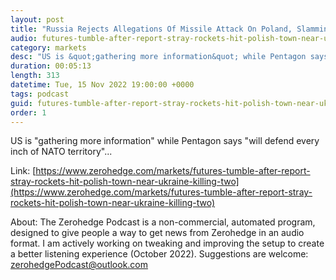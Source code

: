 ```yaml
---
layout: post
title: "Russia Rejects Allegations Of Missile Attack On Poland, Slamming &quot;Deliberate Provocation&quot;"
audio: futures-tumble-after-report-stray-rockets-hit-polish-town-near-ukraine-killing-two-1
category: markets
desc: "US is &quot;gathering more information&quot; while Pentagon says &quot;will defend every inch of NATO territory&quot;..."
duration: 00:05:13
length: 313
datetime: Tue, 15 Nov 2022 19:00:00 +0000
tags: podcast
guid: futures-tumble-after-report-stray-rockets-hit-polish-town-near-ukraine-killing-two-0
order: 1
---
```

US is &quot;gathering more information&quot; while Pentagon says &quot;will defend every inch of NATO territory&quot;...

Link: [https://www.zerohedge.com/markets/futures-tumble-after-report-stray-rockets-hit-polish-town-near-ukraine-killing-two](https://www.zerohedge.com/markets/futures-tumble-after-report-stray-rockets-hit-polish-town-near-ukraine-killing-two)

About: The Zerohedge Podcast is a non-commercial, automated program, designed to give people a way to get news from Zerohedge in an audio format.  I am actively working on tweaking and improving the setup to create a better listening experience (October 2022).  Suggestions are welcome: [zerohedgePodcast@outlook.com](mailto:zerohedgePodcast@outlook.com)
